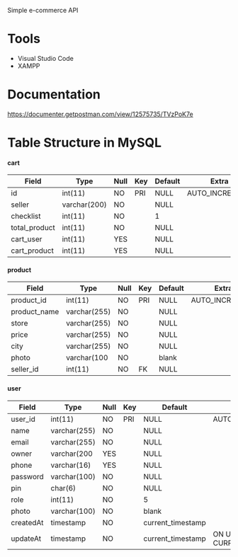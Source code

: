 Simple e-commerce API

# Tools
* Visual Studio Code
* XAMPP

# Documentation
https://documenter.getpostman.com/view/12575735/TVzPoK7e

# Table Structure in MySQL
#### cart
|Field|Type|Null|Key|Default|Extra|
|  ---| ---| ---|---|    ---|  ---|
|id|int(11)|NO|PRI|NULL|AUTO_INCREMENT|
|seller|varchar(200)|NO| |NULL| |
|checklist|int(11)|NO| |1| |
|total_product|int(11)|NO| |NULL| |
|cart_user|int(11)|YES| |NULL| |
|cart_product|int(11)|YES| |NULL| |

#### product
|Field|Type|Null|Key|Default|Extra|
|  ---| ---| ---|---|    ---|  ---|
|product_id|int(11)|NO|PRI|NULL|AUTO_INCREMENT|
|product_name|varchar(255)|NO| |NULL| |
|store|varchar(255)|NO| |NULL| |
|price|varchar(255)|NO| |NULL| |
|city|varchar(255)|NO| |NULL| |
|photo|varchar(100|NO| |blank| |
|seller_id|int(11)|NO|FK|NULL| |

#### user
|Field|Type|Null|Key|Default|Extra|
|  ---| ---| ---|---|    ---|  ---|
|user_id|int(11)|NO|PRI|NULL|AUTO_INCREMENT|
|name|varchar(255)|NO| |NULL| |
|email|varchar(255)|NO| |NULL| |
|owner|varchar(200|YES| |NULL| |
|phone|varchar(16)|YES| |NULL| |
|password|varchar(100)|NO| |NULL| |
|pin|char(6)|NO| |NULL| |
|role|int(11)|NO| |5| |
|photo|varchar(100)|NO| |blank| |
|createdAt|timestamp|NO| |current_timestamp| |
|updateAt|timestamp|NO| |current_timestamp|ON UPDATE CURRENT_TIMESTAMP()|
